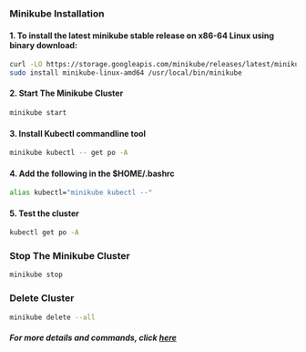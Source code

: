 ### **Minikube Installation**

#### **1. To install the latest minikube stable release on x86-64 Linux using binary download:**

```bash
curl -LO https://storage.googleapis.com/minikube/releases/latest/minikube-linux-amd64
sudo install minikube-linux-amd64 /usr/local/bin/minikube
```

#### **2. Start The Minikube Cluster**

```bash
minikube start
```

#### **3. Install Kubectl commandline tool**

```bash
minikube kubectl -- get po -A
```

#### **4. Add the following in the $HOME/.bashrc**

```bash
alias kubectl="minikube kubectl --"
```

#### **5. Test the cluster**

```bash
kubectl get po -A
```

### **Stop The Minikube Cluster**

```bash
minikube stop
```

### **Delete Cluster**

```bash
minikube delete --all
```

#### *For more details and commands, click [here](https://minikube.sigs.k8s.io/docs/start/)*